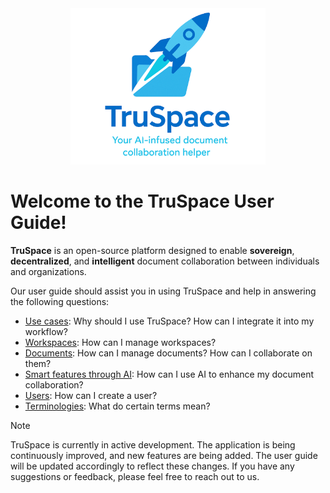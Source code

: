 <div align="center">
    <img src="TruSpaceLogo.svg" height=250>
</div>

# Welcome to the TruSpace User Guide!

**TruSpace** is an open-source platform designed to enable **sovereign**, **decentralized**, and **intelligent** document collaboration between individuals and organizations.

Our user guide should assist you in using TruSpace and help in answering the following questions:

- [Use cases](Use%20cases.md): Why should I use TruSpace? How can I integrate it into my workflow? <br>
- [Workspaces](Workspaces/README.md): How can I manage workspaces? <br>
- [Documents](Documents/README.md): How can I manage documents? How can I collaborate on them?<br>
- [Smart features through AI](Smart%20features%20through%20AI): How can I use AI to enhance my document collaboration? <br>
- [Users](Users/README.md): How can I create a user? <br>
- [Terminologies](Terminologies.md): What do certain terms mean? <br>

> [!NOTE]
> TruSpace is currently in active development. The application is being continuously improved, and new features are being added. The user guide will be updated accordingly to reflect these changes. If you have any suggestions or feedback, please feel free to reach out to us.
